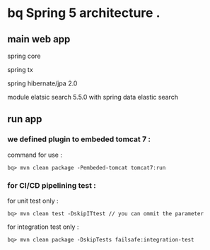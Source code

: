 # bq Spring 5 architecture .

## main web app

   spring core

   spring tx 

   spring hibernate/jpa 2.0

   module elatsic search 5.5.0 with spring data elastic search



## run app

### we defined plugin to embeded tomcat 7 :
 

  command for use : 

    bq> mvn clean package -Pembeded-tomcat tomcat7:run


### for CI/CD pipelining test :

  for unit test only :
 
    bq> mvn clean test -DskipITtest // you can ommit the parameter

  for integration test only : 

    bq> mvn clean package -DskipTests failsafe:integration-test


     